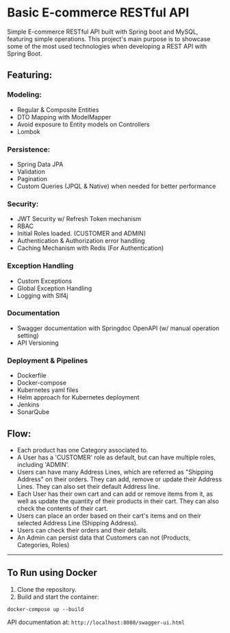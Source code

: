 # Basic E-commerce RESTful API
Simple E-commerce RESTful API built with Spring boot and MySQL, featuring simple operations.
This project's main purpose is to showcase some of the most used technologies when developing a REST API with Spring Boot.

## Featuring:

### Modeling:
* Regular & Composite Entities
* DTO Mapping with ModelMapper
* Avoid exposure to Entity models on Controllers
* Lombok

### Persistence:
* Spring Data JPA
* Validation
* Pagination
* Custom Queries (JPQL & Native) when needed for better performance

### Security:
* JWT Security w/ Refresh Token mechanism
* RBAC
* Initial Roles loaded. (CUSTOMER and ADMIN)
* Authentication & Authorization error handling
* Caching Mechanism with Redis (For Authentication)

### Exception Handling
* Custom Exceptions
* Global Exception Handling
* Logging with Slf4j

### Documentation
* Swagger documentation with Springdoc OpenAPI (w/ manual operation setting)
* API Versioning

### Deployment & Pipelines
* Dockerfile
* Docker-compose
* Kubernetes yaml files
* Helm approach for Kubernetes deployment
* Jenkins
* SonarQube

## Flow:
- Each product has one Category associated to.
- A User has a 'CUSTOMER' role as default, but can have multiple roles, including 'ADMIN'.
- Users can have many Address Lines, which are referred as "Shipping Address" on their orders. They can add, remove or update their Address Lines. They can also set their default Address line.
- Each User has their own cart and can add or remove items from it, as well as update the quantity of their products in their cart. They can also check the contents of their cart.
- Users can place an order based on their cart's items and on their selected Address Line (Shipping Address).
- Users can check their orders and their details.
- An Admin can persist data that Customers can not (Products, Categories, Roles)

***


## To Run using Docker
1. Clone the repository.
2. Build and start the container:
```shell
docker-compose up --build
```

API documentation at: `http://localhost:8080/swagger-ui.html`


